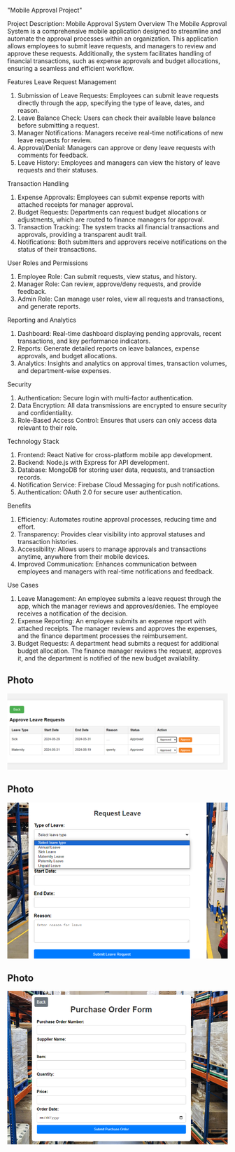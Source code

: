 "Mobile Approval Project" 

Project Description: Mobile Approval System
Overview
The Mobile Approval System is a comprehensive mobile application designed to streamline and automate the approval processes within an organization. This application allows employees to submit leave requests, and managers to review and approve these requests. Additionally, the system facilitates handling of financial transactions, such as expense approvals and budget allocations, ensuring a seamless and efficient workflow.

Features
Leave Request Management

1. Submission of Leave Requests: Employees can submit leave requests directly through the app, specifying the type of leave, dates, and reason.
2. Leave Balance Check: Users can check their available leave balance before submitting a request.
3. Manager Notifications: Managers receive real-time notifications of new leave requests for review.
4. Approval/Denial: Managers can approve or deny leave requests with comments for feedback.
5. Leave History: Employees and managers can view the history of leave requests and their statuses.

Transaction Handling

1. Expense Approvals: Employees can submit expense reports with attached receipts for manager approval.
2. Budget Requests: Departments can request budget allocations or adjustments, which are routed to finance managers for approval.
3. Transaction Tracking: The system tracks all financial transactions and approvals, providing a transparent audit trail.
4. Notifications: Both submitters and approvers receive notifications on the status of their transactions.

User Roles and Permissions

1. Employee Role: Can submit requests, view status, and history.
2. Manager Role: Can review, approve/deny requests, and provide feedback.
3. Admin Role: Can manage user roles, view all requests and transactions, and generate reports.

Reporting and Analytics

1. Dashboard: Real-time dashboard displaying pending approvals, recent transactions, and key performance indicators.
2. Reports: Generate detailed reports on leave balances, expense approvals, and budget allocations.
3. Analytics: Insights and analytics on approval times, transaction volumes, and department-wise expenses.

Security

1. Authentication: Secure login with multi-factor authentication.
2. Data Encryption: All data transmissions are encrypted to ensure security and confidentiality.
3. Role-Based Access Control: Ensures that users can only access data relevant to their role.

Technology Stack
1. Frontend: React Native for cross-platform mobile app development.
2. Backend: Node.js with Express for API development.
3. Database: MongoDB for storing user data, requests, and transaction records.
4. Notification Service: Firebase Cloud Messaging for push notifications.
5. Authentication: OAuth 2.0 for secure user authentication.

Benefits
1. Efficiency: Automates routine approval processes, reducing time and effort.
2. Transparency: Provides clear visibility into approval statuses and transaction histories.
3. Accessibility: Allows users to manage approvals and transactions anytime, anywhere from their mobile devices.
4. Improved Communication: Enhances communication between employees and managers with real-time notifications and feedback.

Use Cases
1. Leave Management: An employee submits a leave request through the app, which the manager reviews and approves/denies. The employee receives a notification of the decision.
2. Expense Reporting: An employee submits an expense report with attached receipts. The manager reviews and approves the expenses, and the finance department processes the reimbursement.
3. Budget Requests: A department head submits a request for additional budget allocation. The finance manager reviews the request, approves it, and the department is notified of the new budget availability.

## Photo
![Approve leave request](approve.png)
## Photo
![Request of leave](request.png)
## Photo
![Purchase order form](purchase.png)
